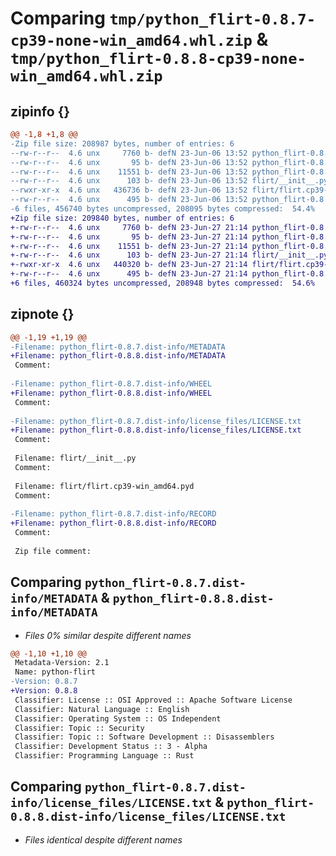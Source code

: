 # Comparing `tmp/python_flirt-0.8.7-cp39-none-win_amd64.whl.zip` & `tmp/python_flirt-0.8.8-cp39-none-win_amd64.whl.zip`

## zipinfo {}

```diff
@@ -1,8 +1,8 @@
-Zip file size: 208987 bytes, number of entries: 6
--rw-r--r--  4.6 unx     7760 b- defN 23-Jun-06 13:52 python_flirt-0.8.7.dist-info/METADATA
--rw-r--r--  4.6 unx       95 b- defN 23-Jun-06 13:52 python_flirt-0.8.7.dist-info/WHEEL
--rw-r--r--  4.6 unx    11551 b- defN 23-Jun-06 13:52 python_flirt-0.8.7.dist-info/license_files/LICENSE.txt
--rw-r--r--  4.6 unx      103 b- defN 23-Jun-06 13:52 flirt/__init__.py
--rwxr-xr-x  4.6 unx   436736 b- defN 23-Jun-06 13:52 flirt/flirt.cp39-win_amd64.pyd
--rw-r--r--  4.6 unx      495 b- defN 23-Jun-06 13:52 python_flirt-0.8.7.dist-info/RECORD
-6 files, 456740 bytes uncompressed, 208095 bytes compressed:  54.4%
+Zip file size: 209840 bytes, number of entries: 6
+-rw-r--r--  4.6 unx     7760 b- defN 23-Jun-27 21:14 python_flirt-0.8.8.dist-info/METADATA
+-rw-r--r--  4.6 unx       95 b- defN 23-Jun-27 21:14 python_flirt-0.8.8.dist-info/WHEEL
+-rw-r--r--  4.6 unx    11551 b- defN 23-Jun-27 21:14 python_flirt-0.8.8.dist-info/license_files/LICENSE.txt
+-rw-r--r--  4.6 unx      103 b- defN 23-Jun-27 21:14 flirt/__init__.py
+-rwxr-xr-x  4.6 unx   440320 b- defN 23-Jun-27 21:14 flirt/flirt.cp39-win_amd64.pyd
+-rw-r--r--  4.6 unx      495 b- defN 23-Jun-27 21:14 python_flirt-0.8.8.dist-info/RECORD
+6 files, 460324 bytes uncompressed, 208948 bytes compressed:  54.6%
```

## zipnote {}

```diff
@@ -1,19 +1,19 @@
-Filename: python_flirt-0.8.7.dist-info/METADATA
+Filename: python_flirt-0.8.8.dist-info/METADATA
 Comment: 
 
-Filename: python_flirt-0.8.7.dist-info/WHEEL
+Filename: python_flirt-0.8.8.dist-info/WHEEL
 Comment: 
 
-Filename: python_flirt-0.8.7.dist-info/license_files/LICENSE.txt
+Filename: python_flirt-0.8.8.dist-info/license_files/LICENSE.txt
 Comment: 
 
 Filename: flirt/__init__.py
 Comment: 
 
 Filename: flirt/flirt.cp39-win_amd64.pyd
 Comment: 
 
-Filename: python_flirt-0.8.7.dist-info/RECORD
+Filename: python_flirt-0.8.8.dist-info/RECORD
 Comment: 
 
 Zip file comment:
```

## Comparing `python_flirt-0.8.7.dist-info/METADATA` & `python_flirt-0.8.8.dist-info/METADATA`

 * *Files 0% similar despite different names*

```diff
@@ -1,10 +1,10 @@
 Metadata-Version: 2.1
 Name: python-flirt
-Version: 0.8.7
+Version: 0.8.8
 Classifier: License :: OSI Approved :: Apache Software License
 Classifier: Natural Language :: English
 Classifier: Operating System :: OS Independent
 Classifier: Topic :: Security
 Classifier: Topic :: Software Development :: Disassemblers
 Classifier: Development Status :: 3 - Alpha
 Classifier: Programming Language :: Rust
```

## Comparing `python_flirt-0.8.7.dist-info/license_files/LICENSE.txt` & `python_flirt-0.8.8.dist-info/license_files/LICENSE.txt`

 * *Files identical despite different names*

